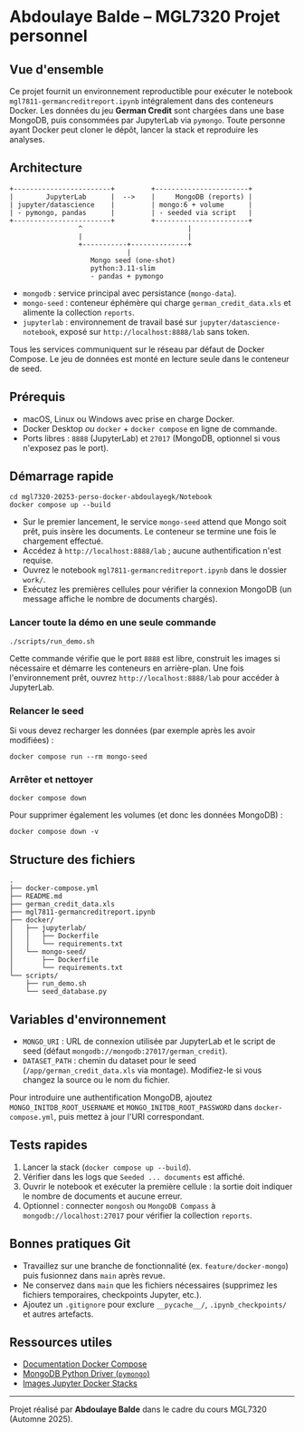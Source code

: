 # Abdoulaye Balde – MGL7320 Projet personnel

## Vue d'ensemble

Ce projet fournit un environnement reproductible pour exécuter le notebook `mgl7811-germancreditreport.ipynb` intégralement dans des conteneurs Docker. Les données du jeu **German Credit** sont chargées dans une base MongoDB, puis consommées par JupyterLab via `pymongo`. Toute personne ayant Docker peut cloner le dépôt, lancer la stack et reproduire les analyses.

## Architecture

```
+------------------------+         +-----------------------+
|        JupyterLab      |  -->    |     MongoDB (reports) |
| jupyter/datascience    |         | mongo:6 + volume      |
| - pymongo, pandas      |         | - seeded via script   |
+------------------------+         +-----------------------+
                 ^                          |
                 |                          |
                 +-----------+--------------+
                             |
                    Mongo seed (one-shot)
                    python:3.11-slim
                    - pandas + pymongo
```

- `mongodb` : service principal avec persistance (`mongo-data`).
- `mongo-seed` : conteneur éphémère qui charge `german_credit_data.xls` et alimente la collection `reports`.
- `jupyterlab` : environnement de travail basé sur `jupyter/datascience-notebook`, exposé sur `http://localhost:8888/lab` sans token.

Tous les services communiquent sur le réseau par défaut de Docker Compose. Le jeu de données est monté en lecture seule dans le conteneur de seed.

## Prérequis

- macOS, Linux ou Windows avec prise en charge Docker.
- Docker Desktop _ou_ `docker` + `docker compose` en ligne de commande.
- Ports libres : `8888` (JupyterLab) et `27017` (MongoDB, optionnel si vous n'exposez pas le port).

## Démarrage rapide

```fish
cd mgl7320-20253-perso-docker-abdoulayegk/Notebook
docker compose up --build
```

- Sur le premier lancement, le service `mongo-seed` attend que Mongo soit prêt, puis insère les documents. Le conteneur se termine une fois le chargement effectué.
- Accédez à `http://localhost:8888/lab` ; aucune authentification n'est requise.
- Ouvrez le notebook `mgl7811-germancreditreport.ipynb` dans le dossier `work/`.
- Exécutez les premières cellules pour vérifier la connexion MongoDB (un message affiche le nombre de documents chargés).

### Lancer toute la démo en une seule commande

```fish
./scripts/run_demo.sh
```

Cette commande vérifie que le port `8888` est libre, construit les images si nécessaire et démarre les conteneurs en arrière-plan. Une fois l'environnement prêt, ouvrez `http://localhost:8888/lab` pour accéder à JupyterLab.

### Relancer le seed

Si vous devez recharger les données (par exemple après les avoir modifiées) :

```fish
docker compose run --rm mongo-seed
```

### Arrêter et nettoyer

```fish
docker compose down
```

Pour supprimer également les volumes (et donc les données MongoDB) :

```fish
docker compose down -v
```

## Structure des fichiers

```
.
├── docker-compose.yml
├── README.md
├── german_credit_data.xls
├── mgl7811-germancreditreport.ipynb
├── docker/
│   ├── jupyterlab/
│   │   ├── Dockerfile
│   │   └── requirements.txt
│   └── mongo-seed/
│       ├── Dockerfile
│       └── requirements.txt
└── scripts/
    ├── run_demo.sh
    └── seed_database.py
```

## Variables d'environnement

- `MONGO_URI` : URL de connexion utilisée par JupyterLab et le script de seed (défaut `mongodb://mongodb:27017/german_credit`).
- `DATASET_PATH` : chemin du dataset pour le seed (`/app/german_credit_data.xls` via montage). Modifiez-le si vous changez la source ou le nom du fichier.

Pour introduire une authentification MongoDB, ajoutez `MONGO_INITDB_ROOT_USERNAME` et `MONGO_INITDB_ROOT_PASSWORD` dans `docker-compose.yml`, puis mettez à jour l'URI correspondant.

## Tests rapides

1. Lancer la stack (`docker compose up --build`).
2. Vérifier dans les logs que `Seeded ... documents` est affiché.
3. Ouvrir le notebook et exécuter la première cellule : la sortie doit indiquer le nombre de documents et aucune erreur.
4. Optionnel : connecter `mongosh` ou `MongoDB Compass` à `mongodb://localhost:27017` pour vérifier la collection `reports`.

## Bonnes pratiques Git

- Travaillez sur une branche de fonctionnalité (ex. `feature/docker-mongo`) puis fusionnez dans `main` après revue.
- Ne conservez dans `main` que les fichiers nécessaires (supprimez les fichiers temporaires, checkpoints Jupyter, etc.).
- Ajoutez un `.gitignore` pour exclure `__pycache__/`, `.ipynb_checkpoints/` et autres artefacts.

## Ressources utiles

- [Documentation Docker Compose](https://docs.docker.com/compose/)
- [MongoDB Python Driver (`pymongo`)](https://pymongo.readthedocs.io/)
- [Images Jupyter Docker Stacks](https://jupyter-docker-stacks.readthedocs.io/)

---

Projet réalisé par **Abdoulaye Balde** dans le cadre du cours MGL7320 (Automne 2025).
